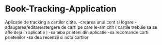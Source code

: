 # Book-Tracking-Application
Aplicatie de tracking a cartilor citite.
-crearea unui cont si logare
-adaugarea/editare/stergere de carti pe care le-am citit ( cartile trebuie sa se afle deja in aplicatie )
-sa aiba prieteni din aplicatie
-sa recomande carti prietenilor 
-sa dea recenzii si nota cartilor
